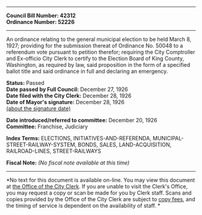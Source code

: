 * * * * *  
  
**Council Bill Number: [](#h0)[](#h2)42312**   
**Ordinance Number: 52226**  
  
* * * * *  
  
An ordinance relating to the general municipal election to be held March 8, 1927; providing for the submission thereat of Ordinance No. 50048 to a referendum vote pursuant to petition therefor; requiring the City Comptroller and Ex-officio City Clerk to certify to the Election Board of King County, Washington, as required by law, said proposition in the form of a specified ballot title and said ordinance in full and declaring an emergency.  
  
**Status:** Passed   
**Date passed by Full Council:** December 27, 1926   
**Date filed with the City Clerk:** December 28, 1926   
**Date of Mayor's signature:** December 28, 1926   
[(about the signature date)](/~public/approvaldate.htm)   
  
  
**Date introduced/referred to committee:** December 20, 1926   
**Committee:** Franchise, Judiciary   
  
**Index Terms:** ELECTIONS, INITIATIVES-AND-REFERENDA, MUNICIPAL-STREET-RAILWAY-SYSTEM, BONDS, SALES, LAND-ACQUISITION, RAILROAD-LINES, STREET-RAILWAYS  
  
**Fiscal Note:** *(No fiscal note available at this time)*  
  
* * * * *  
  
*No text for this document is available on-line. You may view this document at [the Office of the City Clerk](http://www.seattle.gov/leg/clerk/contactUs.htm). If you are unable to visit the Clerk's Office, you may request a copy or scan be made for you by Clerk staff. Scans and copies provided by the Office of the City Clerk are subject to [copy fees](http://clerk.seattle.gov/~public/clerkfees.htm), and the timing of service is dependent on the availability of staff. *  
  
  
